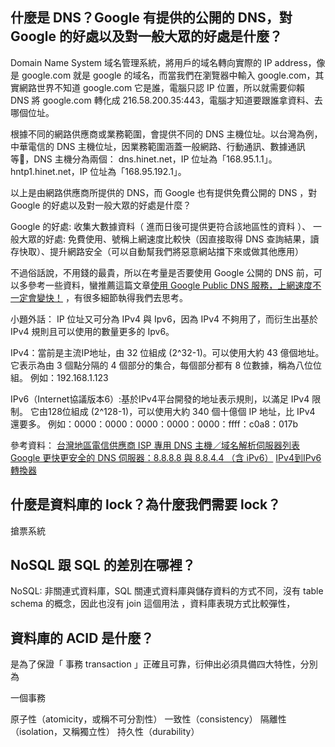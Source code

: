 ## 什麼是 DNS？Google 有提供的公開的 DNS，對 Google 的好處以及對一般大眾的好處是什麼？
Domain Name System 域名管理系統，將用戶的域名轉向實際的 IP address，像是 google.com 就是 google 的域名，而當我們在瀏覽器中輸入 google.com，其實網路世界不知道 google.com 它是誰，電腦只認 IP 位置，所以就需要仰賴 DNS 將 google.com 轉化成 216.58.200.35:443，電腦才知道要跟誰拿資料、去哪個位址。

根據不同的網路供應商或業務範圍，會提供不同的 DNS 主機位址。以台灣為例，中華電信的 DNS 主機位址，因業務範圍涵蓋一般網路、行動通訊、數據通訊等，DNS 主機分為兩個：
dns.hinet.net，IP 位址為「168.95.1.1」。
hntp1.hinet.net，IP 位址為「168.95.192.1」。

以上是由網路供應商所提供的 DNS，而 Google 也有提供免費公開的 DNS ，對 Google 的好處以及對一般大眾的好處是什麼？

Google 的好處: 收集大數據資料（ 進而日後可提供更符合該地區性的資料 ）、
一般大眾的好處: 免費使用、號稱上網速度比較快（因直接取得 DNS 查詢結果，讀存快取）、提升網路安全（可以自動幫我們將惡意網站擋下來或做其他應用）

不過俗話說，不用錢的最貴，所以在考量是否要使用 Google 公開的 DNS 前，可以多參考一些資料，蠻推薦這篇文章[使用 Google Public DNS 服務，上網速度不一定會變快！](https://blog.miniasp.com/post/2009/12/08/Use-Google-Public-DNS-may-not-surfing-faster-as-you-expected) ，有很多細節執得我們去思考。

小題外話：
IP 位址又可分為 IPv4 與 Ipv6，因為 IPv4 不夠用了，而衍生出基於 IPv4 規則且可以使用的數量更多的 Ipv6。

IPv4：當前是主流IP地址，由 32 位組成 (2^32-1)。可以使用大約 43 億個地址。
它表示為由 3 個點分隔的 4 個部分的集合，每個部分都有 8 位數據，稱為八位位組。
例如：192.168.1.123

IPv6（Internet協議版本6）:基於IPv4平台開發的地址表示規則，以滿足 IPv4 限制。
它由128位組成 (2^128-1)，可以使用大約 340 個十億個 IP 地址，比 IPv4 還要多。
例如：0000：0000：0000：0000：0000：ffff：c0a8：017b

參考資料：
[台灣地區電信供應商 ISP 專用 DNS 主機／域名解析伺服器列表](https://www.vedfolnir.com/dns-server-of-isp-in-taiwan-26112.html)
[Google 更快更安全的 DNS 伺服器：8.8.8.8 與 8.8.4.4 （含 iPv6）](https://briian.com/6667/)
[IPv4到IPv6轉換器](https://zh-tw.rakko.tools/tools/23/)

## 什麼是資料庫的 lock？為什麼我們需要 lock？
搶票系統


## NoSQL 跟 SQL 的差別在哪裡？
NoSQL: 非關連式資料庫，SQL 關連式資料庫與儲存資料的方式不同，沒有 table schema 的概念，因此也沒有 join 這個用法 ，資料庫表現方式比較彈性，


## 資料庫的 ACID 是什麼？
是為了保證「 事務 transaction 」正確且可靠，衍伸出必須具備四大特性，分別為

一個事務

原子性（atomicity，或稱不可分割性）
一致性（consistency）
隔離性（isolation，又稱獨立性）
持久性（durability）
